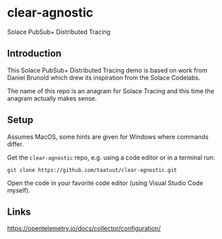 # clear-agnostic
Solace PubSub+ Distributed Tracing

Introduction
---

This Solace PubSub+ Distributed Tracing demo is based on work from Daniel Brunold which drew its inspiration from the Solace Codelabs. 

The name of this repo is an anagram for Solace Tracing and this time the anagram actually makes sense.

Setup
---

Assumes MacOS, some hints are given for Windows where commands differ.

Get the `clear-agnostic` repo, e.g. using a code editor or in a terminal run:

`git clone https://github.com/taatuut/clear-agnostic.git`

Open the code in your favorite code editor (using Visual Studio Code myself).

Links
---

https://opentelemetry.io/docs/collector/configuration/

